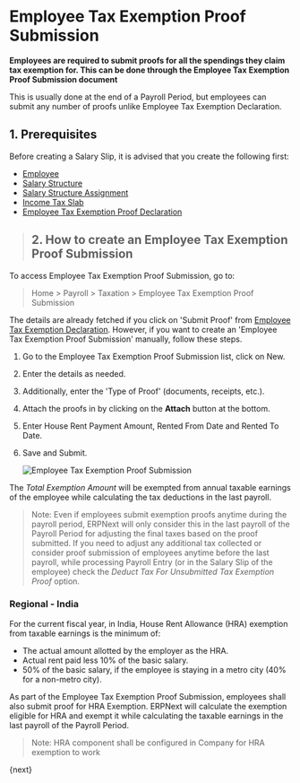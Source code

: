 <!-- add-breadcrumbs -->
# Employee Tax Exemption Proof Submission

**Employees are required to submit proofs for all the spendings they claim tax exemption for. This can be done through the Employee Tax Exemption Proof Submission document**

 This is usually done at the end of a Payroll Period, but employees can submit any number of proofs unlike Employee Tax Exemption Declaration.

## 1. Prerequisites
Before creating a Salary Slip, it is advised that you create the following first:

* [Employee](/docs/user/manual/en/human-resources/employee)
* [Salary Structure](/docs/user/manual/en/payroll/salary-structure)
* [Salary Structure Assignment](/docs/user/manual/en/payroll/salary-structure-assignment)
* [Income Tax Slab](/docs/user/manual/en/payroll/income-tax-slab)
* [Employee Tax Exemption Proof Declaration](/docs/user/manual/en/payroll/employee-tax-exemption-declaration)

> ## 2. How to create an Employee Tax Exemption Proof Submission

To access Employee Tax Exemption Proof Submission, go to:

> Home > Payroll > Taxation > Employee Tax Exemption Proof Submission

The details are already fetched if you click on 'Submit Proof' from [Employee Tax Exemption Declaration](/docs/user/manual/en/payroll/employee-tax-exemption-declaration). However, if you want to create an 'Employee Tax Exemption Proof Submission' manually, follow these steps.

1. Go to the Employee Tax Exemption Proof Submission list, click on New.
1. Enter the details as needed.
1. Additionally, enter the 'Type of Proof' (documents, receipts, etc.).
1. Attach the proofs in by clicking on the **Attach** button at the bottom.
1. Enter House Rent Payment Amount, Rented From Date and Rented To Date.
1. Save and Submit.

    <img class="screenshot" alt="Employee Tax Exemption Proof Submission" src="{{docs_base_url}}/assets/img/payroll/employee-tax-exemption-proof-submission.png">


The _Total Exemption Amount_ will be exempted from annual taxable earnings of the employee while calculating the tax deductions in the last payroll.

> Note: Even if employees submit exemption proofs anytime during the payroll period, ERPNext will only consider this in the last payroll of the Payroll Period for adjusting the final taxes based on the proof submitted. If you need to adjust any additional tax collected or consider proof submission of employees anytime before the last payroll, while processing Payroll Entry (or in the Salary Slip of the employee) check the _Deduct Tax For Unsubmitted Tax Exemption Proof_ option.

### Regional - India
For the current fiscal year, in India, House Rent Allowance (HRA) exemption from taxable earnings is the minimum of:

* The actual amount allotted by the employer as the HRA.
* Actual rent paid less 10% of the basic salary.
* 50% of the basic salary, if the employee is staying in a metro city (40% for a non-metro city).

As part of the Employee Tax Exemption Proof Submission, employees shall also submit proof for HRA Exemption. ERPNext will calculate the exemption eligible for HRA and exempt it while calculating the taxable earnings in the last payroll of the Payroll Period.

> Note: HRA component shall be configured in Company for HRA exemption to work

{next}
